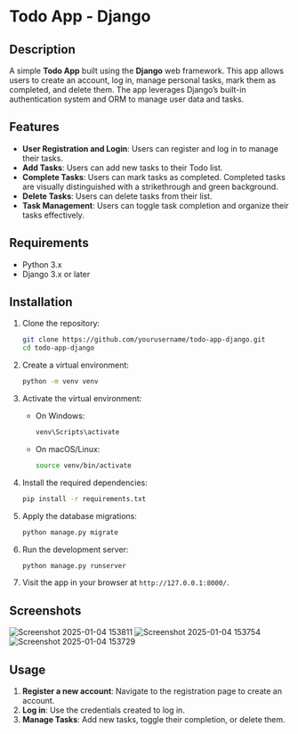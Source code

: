 # Todo App - Django

## Description
A simple **Todo App** built using the **Django** web framework. This app allows users to create an account, log in, manage personal tasks, mark them as completed, and delete them. The app leverages Django’s built-in authentication system and ORM to manage user data and tasks.

## Features
- **User Registration and Login**: Users can register and log in to manage their tasks.
- **Add Tasks**: Users can add new tasks to their Todo list.
- **Complete Tasks**: Users can mark tasks as completed. Completed tasks are visually distinguished with a strikethrough and green background.
- **Delete Tasks**: Users can delete tasks from their list.
- **Task Management**: Users can toggle task completion and organize their tasks effectively.

## Requirements
- Python 3.x
- Django 3.x or later

## Installation

1. Clone the repository:
    ```bash
    git clone https://github.com/yourusername/todo-app-django.git
    cd todo-app-django
    ```

2. Create a virtual environment:
    ```bash
    python -m venv venv
    ```

3. Activate the virtual environment:
    - On Windows:
      ```bash
      venv\Scripts\activate
      ```
    - On macOS/Linux:
      ```bash
      source venv/bin/activate
      ```

4. Install the required dependencies:
    ```bash
    pip install -r requirements.txt
    ```

5. Apply the database migrations:
    ```bash
    python manage.py migrate
    ```

6. Run the development server:
    ```bash
    python manage.py runserver
    ```

7. Visit the app in your browser at `http://127.0.0.1:8000/`.





## Screenshots
![Screenshot 2025-01-04 153811](https://github.com/user-attachments/assets/0adf7ae1-7b6c-47e4-98f8-f2ca2a0021d8)
![Screenshot 2025-01-04 153754](https://github.com/user-attachments/assets/51ee12ee-dd78-4f1b-9140-96bd09780d18)
![Screenshot 2025-01-04 153729](https://github.com/user-attachments/assets/c7b76d32-fa7a-4546-8765-ddcfc4a80305)

## Usage

1. **Register a new account**: Navigate to the registration page to create an account.
2. **Log in**: Use the credentials created to log in.
3. **Manage Tasks**: Add new tasks, toggle their completion, or delete them.

